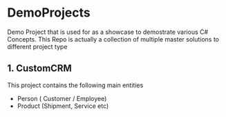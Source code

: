 # DemoProjects
Demo Project that is used for as a showcase to demostrate various C# Concepts. 
This Repo is actually a collection of multiple master solutions to different project type

## 1. CustomCRM
This project contains the following main entities
- Person ( Customer / Employee)
- Product (Shipment, Service etc)
